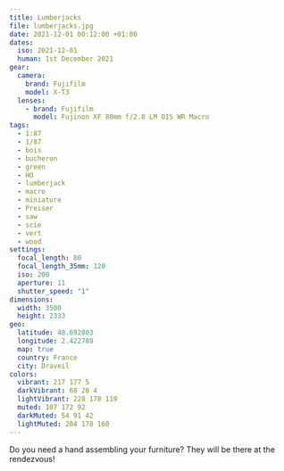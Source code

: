 ```yaml
---
title: Lumberjacks
file: lumberjacks.jpg
date: 2021-12-01 00:12:00 +01:00
dates:
  iso: 2021-12-01
  human: 1st December 2021
gear:
  camera:
    brand: Fujifilm
    model: X-T3
  lenses:
    - brand: Fujifilm
      model: Fujinon XF 80mm f/2.8 LM OIS WR Macro
tags:
  - 1:87
  - 1/87
  - bois
  - bucheron
  - green
  - HO
  - lumberjack
  - macro
  - miniature
  - Preiser
  - saw
  - scie
  - vert
  - wood
settings:
  focal_length: 80
  focal_length_35mm: 120
  iso: 200
  aperture: 11
  shutter_speed: "1"
dimensions:
  width: 3500
  height: 2333
geo:
  latitude: 48.692803
  longitude: 2.422789
  map: true
  country: France
  city: Draveil
colors:
  vibrant: 217 177 5
  darkVibrant: 68 28 4
  lightVibrant: 228 178 119
  muted: 107 172 92
  darkMuted: 54 91 42
  lightMuted: 204 178 160
---
```


Do you need a hand assembling your furniture? They will be there at the rendezvous!
